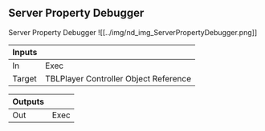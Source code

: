## Server Property Debugger
Server Property Debugger
![[../img/nd_img_ServerPropertyDebugger.png]]

|Inputs||
|--|--|
| In | Exec |
| Target | TBLPlayer Controller Object Reference |

|Outputs||
|--|--|
| Out | Exec |
